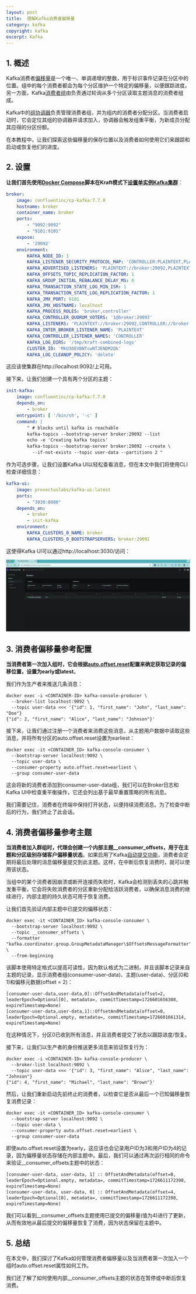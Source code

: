 ```yaml
---
layout: post
title:  理解Kafka消费者偏移量
category: kafka
copyright: kafka
excerpt: Kafka
---
```


## 1. 概述

Kafka消费者[偏移量](https://www.baeldung.com/kafka-commit-offsets#what-is-offset)是一个唯一、单调递增的整数，用于标识事件记录在分区中的位置。组中的每个消费者都会为每个分区维护一个特定的偏移量，以便跟踪进度。另一方面，Kafka[消费者组](https://www.baeldung.com/apache-kafka#1-producers-amp-consumers)由负责通过轮询从多个分区读取主题消息的消费者组成。

Kafka中的[组协调器](https://www.baeldung.com/kafka-manage-consumer-groups#1-the-group-coordinator-and-the-group-leader)负责管理消费者组，并为组内的消费者分配分区。当消费者启动时，它会定位其组的协调器并请求加入，协调器会触发组重平衡，为新成员分配其应得的分区份额。

在本教程中，让我们探索这些偏移量的保存位置以及消费者如何使用它们来跟踪和启动或恢复他们的进度。

## 2. 设置

**让我们首先使用[Docker Compose](https://www.baeldung.com/ops/docker-compose)脚本在Kraft模式下[设置单实例Kafka集群](https://docs.confluent.io/platform/current/get-started/platform-quickstart.html#step-1-download-and-start-cp)**：

```yaml
broker:
    image: confluentinc/cp-kafka:7.7.0
    hostname: broker
    container_name: broker
    ports:
        - "9092:9092"
        - "9101:9101"
    expose:
        - '29092'
    environment:
        KAFKA_NODE_ID: 1
        KAFKA_LISTENER_SECURITY_PROTOCOL_MAP: 'CONTROLLER:PLAINTEXT,PLAINTEXT:PLAINTEXT,PLAINTEXT_HOST:PLAINTEXT'
        KAFKA_ADVERTISED_LISTENERS: 'PLAINTEXT://broker:29092,PLAINTEXT_HOST://localhost:9092'
        KAFKA_OFFSETS_TOPIC_REPLICATION_FACTOR: 1
        KAFKA_GROUP_INITIAL_REBALANCE_DELAY_MS: 0
        KAFKA_TRANSACTION_STATE_LOG_MIN_ISR: 1
        KAFKA_TRANSACTION_STATE_LOG_REPLICATION_FACTOR: 1
        KAFKA_JMX_PORT: 9101
        KAFKA_JMX_HOSTNAME: localhost
        KAFKA_PROCESS_ROLES: 'broker,controller'
        KAFKA_CONTROLLER_QUORUM_VOTERS: '1@broker:29093'
        KAFKA_LISTENERS: 'PLAINTEXT://broker:29092,CONTROLLER://broker:29093,PLAINTEXT_HOST://0.0.0.0:9092'
        KAFKA_INTER_BROKER_LISTENER_NAME: 'PLAINTEXT'
        KAFKA_CONTROLLER_LISTENER_NAMES: 'CONTROLLER'
        KAFKA_LOG_DIRS: '/tmp/kraft-combined-logs'
        CLUSTER_ID: 'MkU3OEVBNTcwNTJENDM2Qk'
        KAFKA_LOG_CLEANUP_POLICY: 'delete'
```

这应该使集群在http://localhost:9092/上可用。

接下来，让我们创建一个具有两个分区的主题：

```yaml
init-kafka:
    image: confluentinc/cp-kafka:7.7.0
    depends_on:
        - broker
    entrypoint: [ '/bin/sh', '-c' ]
    command: |
        " # blocks until kafka is reachable
        kafka-topics --bootstrap-server broker:29092 --list
        echo -e 'Creating kafka topics'
        kafka-topics --bootstrap-server broker:29092 --create \
          --if-not-exists --topic user-data --partitions 2 "
```

作为可选步骤，让我们设置Kafka UI以轻松查看消息，但在本文中我们将使用CLI检查详细信息：

```yaml
kafka-ui:
    image: provectuslabs/kafka-ui:latest
    ports:
        - "3030:8080"
    depends_on:
        - broker
        - init-kafka
    environment:
        KAFKA_CLUSTERS_0_NAME: broker
        KAFKA_CLUSTERS_0_BOOTSTRAPSERVERS: broker:29092
```

这使得Kafka UI可以通过http://localhost:3030/访问：

![](/assets/images/2025/kafka/kafkaconsumeroffset01.png)

## 3. 消费者偏移量参考配置

**当消费者第一次加入组时，它会根据[auto.offset.reset](https://www.baeldung.com/java-kafka-consumer-api-read#1-consumer-properties)配置来确定获取记录的偏移位置，设置为early或latest**。

我们作为生产者来推送几条消息：

```shell
docker exec -i <CONTAINER-ID> kafka-console-producer \
  --broker-list localhost:9092 \
  --topic user-data <<< '{"id": 1, "first_name": "John", "last_name": "Doe"}
{"id": 2, "first_name": "Alice", "last_name": "Johnson"}'

```

接下来，让我们通过注册一个消费者来消费这些消息，从主题用户数据中读取这些消息，并将所有分区的auto.offset.reset设置为earliest：

```shell
docker exec -it <CONTAINER_ID> kafka-console-consumer \
  --bootstrap-server localhost:9092 \
  --topic user-data \
  --consumer-property auto.offset.reset=earliest \
  --group consumer-user-data
```

这会将新的消费者添加到consumer-user-data组，我们可以在Broker日志和Kafka UI中检查重平衡操作，它还会列出基于最早重置策略的所有消息。

我们需要记住，消费者在终端中保持打开状态，以便持续消费消息。为了检查中断后的行为，我们终止了此会话。

## 4. 消费者偏移量参考主题

**当消费者加入群组时，代理会创建一个内部主题__consumer_offsets，用于在主题和分区级别存储客户偏移量状态**。如果启用了Kafka[自动提交功能](https://www.baeldung.com/kafka-commit-offsets#1-auto-commit)，消费者会定期将最后处理的消息偏移量提交到此主题。这样，在中断后恢复消费时，就可以使用该状态。

当组中的某个消费者因崩溃或断开连接而失败时，Kafka会检测到丢失的心跳并触发重平衡，它会将失败消费者的分区重新分配给活跃消费者，以确保消息消费的继续进行，内部主题的持久状态可用于恢复消费。

让我们首先验证内部主题中已提交的偏移状态：

```shell
docker exec -it <CONTAINER_ID> kafka-console-consumer \
  --bootstrap-server localhost:9092 \
  --topic __consumer_offsets \
  --formatter "kafka.coordinator.group.GroupMetadataManager\$OffsetsMessageFormatter" \
  --from-beginning
```

该脚本使用特定格式以提高可读性，因为默认格式为二进制，并且该脚本记录来自主题的记录，显示消费者组(consumer-user-data)、主题(user-data)、分区(0和1)和偏移元数据(offset = 2)：

```text
[consumer-user-data,user-data,0]::OffsetAndMetadata(offset=2, leaderEpoch=Optional[0], metadata=, commitTimestamp=1726601656308, expireTimestamp=None)
[consumer-user-data,user-data,1]::OffsetAndMetadata(offset=0, leaderEpoch=Optional.empty, metadata=, commitTimestamp=1726601661314, expireTimestamp=None)
```

在这种情况下，分区0已收到所有消息，并且消费者提交了状态以跟踪进度/恢复。

接下来，让我们以生产者的身份推送更多消息来验证恢复行为：

```shell
docker exec -i <CONTAINER-ID> kafka-console-producer \
  --broker-list localhost:9092 \
  --topic user-data <<< '{"id": 3, "first_name": "Alice", "last_name": "Johnson"} 
{"id": 4, "first_name": "Michael", "last_name": "Brown"}'

```

然后，让我们重新启动先前终止的消费者，以检查它是否从最后一个已知偏移量恢复消费记录：

```shell
docker exec -it <CONTAINER_ID> kafka-console-consumer \
  --bootstrap-server localhost:9092 \
  --topic user-data \
  --consumer-property auto.offset.reset=earliest \
  --group consumer-user-data
```

即使auto.offset.reset设置为early，这应该也会记录用户ID为3和用户ID为4的记录，因为偏移量状态存储在内部主题中。最后，我们可以通过再次运行相同的命令来验证__consumer_offsets主题中的状态：

```text
[consumer-user-data, user-data, 1] :: OffsetAndMetadata(offset=0, leaderEpoch=Optional.empty, metadata=, commitTimestamp=1726611172398, expireTimestamp=None)
[consumer-user-data, user-data, 0] :: OffsetAndMetadata(offset=4, leaderEpoch=Optional[0], metadata=, commitTimestamp=1726611172398, expireTimestamp=None)
```

我们可以看到__consumer_offsets主题使用已提交的偏移量(值为4)进行了更新，从而有效地从最后提交的偏移量恢复了消费，因为状态保留在主题中。

## 5. 总结

在本文中，我们探讨了Kafka如何管理消费者偏移量以及当消费者第一次加入一个组时auto.offset.reset属性如何工作。

我们还了解了如何使用内部__consumer_offsets主题的状态在暂停或中断后恢复消费。